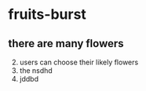 # fruits-burst
## there are many flowers
2. users can choose their likely flowers
3. the nsdhd
4. jddbd
